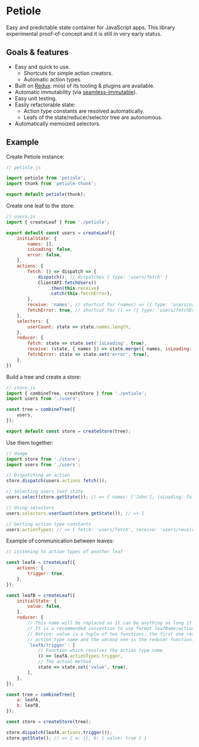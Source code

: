 # Petiole

Easy and predictable state container for JavaScript apps.
This library experimental proof-of-concept and it is still in very early status.

## Goals & features

* Easy and quick to use.
  * Shortcuts for simple action creators.
  * Automatic action types.
* Built on [Redux](http://redux.js.org/): most of its tooling & plugins are available.
* Automatic immutability (via [seamless-immutable](https://github.com/rtfeldman/seamless-immutable)).
* Easy unit testing.
* Easily refactorable state:
  * Action type constants are resolved automatically.
  * Leafs of the state/reducer/selector tree are autonomous.
* Automatically memoized selectors.

## Example

Create Petiole instance:

```javascript
// petiole.js

import petiole from 'petiole';
import thunk from 'petiole-thunk';

export default petiole(thunk);
```

Create one leaf to the store:

```javascript
// users.js
import { createLeaf } from './petiole';

export default const users = createLeaf({
    initialState: {
        names: [],
        isLoading: false,
        error: false,
    },
    actions: {
        fetch: () => dispatch => {
            dispatch(); // dispatches { type: 'users/fetch' }
            ClientAPI.fetchUsers()
                .then(this.receive)
                .catch(this.fetchError);
        },
        receive: 'names', // shortcut for (names) => ({ type: 'users/names', names })
        fetchError: true, // shortcut for () => ({ type: 'users/fetchError' })
    },
    selectors: {
        userCount: state => state.names.length,
    },
    reducer: {
        fetch: state => state.set('isLoading', true),
        receive: (state, { names }) => state.merge({ names, isLoading: false }),
        fetchError: state => state.set('error', true),
    },
})
```

Build a tree and create a store:

```javascript
// store.js
import { combineTree, createStore } from './petiole';
import users from './users';

const tree = combineTree({
    users,
});

export default const store = createStore(tree);
```

Use them together:

```javascript
// Usage
import store from './store';
import users from './users';

// Dispatching an action
store.dispatch(users.actions.fetch());

// Selecting users leaf state
users.select(store.getState()); // => { names: ['John'], isLoading: false, etc... }

// Using selectors
users.selectors.userCount(store.getState()); // => 1

// Getting action type constants
users.actionTypes; // => { fetch: 'users/fetch', receive: 'users/receive', etc... }
```

Example of communication between leaves:

```javascript
// Listening to action types of another leaf

const leafA = createLeaf({
    actions: {
        trigger: true,
    },
});

const leafB = createLeaf({
    initialState: {
        value: false,
    },
    reducer: {
        // This name will be replaced so it can be anything as long it contains /.
        // It is a recommended convention to use format leafName/actionType.
        // Notice: value is a tuple of two functions: the first one resolves the
        // action type name and the second one is the reducer function.
        'leafA/trigger': [
            // Function which resolves the action type name
            () => leafA.actionTypes.trigger,
            // The actual method
            state => state.set('value', true),
        ],
    },
});

const tree = combineTree({
    a: leafA,
    b: leafB,
});

const store = createStore(tree);

store.dispatch(leafA.actions.trigger());
store.getState(); // => { a: {}, b: { value: true } }
```
